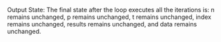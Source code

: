 Output State: The final state after the loop executes all the iterations is: n remains unchanged, p remains unchanged, t remains unchanged, index remains unchanged, results remains unchanged, and data remains unchanged.